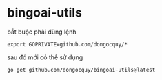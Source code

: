 # bingoai-utils
bắt buộc phải dùng lệnh
```
export GOPRIVATE=github.com/dongocquy/*
```
sau đó mới có thể sử dụng
```
go get github.com/dongocquy/bingoai-utils@latest
```
